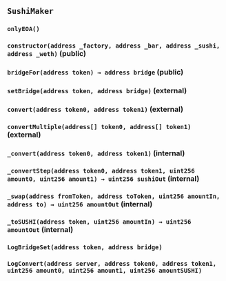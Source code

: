 ## `SushiMaker`

### `onlyEOA()`

### `constructor(address _factory, address _bar, address _sushi, address _weth)` (public)

### `bridgeFor(address token) → address bridge` (public)

### `setBridge(address token, address bridge)` (external)

### `convert(address token0, address token1)` (external)

### `convertMultiple(address[] token0, address[] token1)` (external)

### `_convert(address token0, address token1)` (internal)

### `_convertStep(address token0, address token1, uint256 amount0, uint256 amount1) → uint256 sushiOut` (internal)

### `_swap(address fromToken, address toToken, uint256 amountIn, address to) → uint256 amountOut` (internal)

### `_toSUSHI(address token, uint256 amountIn) → uint256 amountOut` (internal)

### `LogBridgeSet(address token, address bridge)`

### `LogConvert(address server, address token0, address token1, uint256 amount0, uint256 amount1, uint256 amountSUSHI)`
